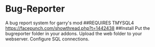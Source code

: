 # Bug-Reporter
A bug report system for garry's mod
##REQUIRES TMYSQL4
https://facepunch.com/showthread.php?t=1442438
##Install
Put the bugreporter folder in your addons. Upload the web folder to your webserver. Configure SQL connections.
